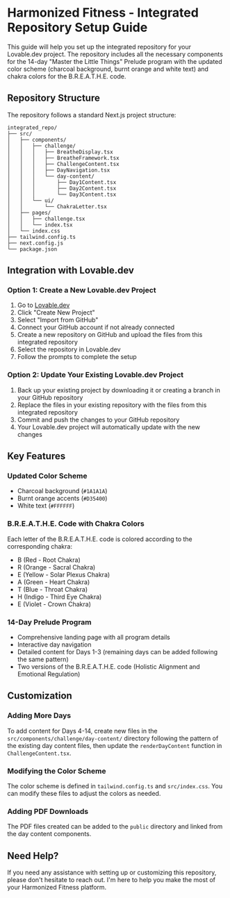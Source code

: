 # Harmonized Fitness - Integrated Repository Setup Guide

This guide will help you set up the integrated repository for your Lovable.dev project. The repository includes all the necessary components for the 14-day "Master the Little Things" Prelude program with the updated color scheme (charcoal background, burnt orange and white text) and chakra colors for the B.R.E.A.T.H.E. code.

## Repository Structure

The repository follows a standard Next.js project structure:

```
integrated_repo/
├── src/
│   ├── components/
│   │   ├── challenge/
│   │   │   ├── BreatheDisplay.tsx
│   │   │   ├── BreatheFramework.tsx
│   │   │   ├── ChallengeContent.tsx
│   │   │   ├── DayNavigation.tsx
│   │   │   └── day-content/
│   │   │       ├── Day1Content.tsx
│   │   │       ├── Day2Content.tsx
│   │   │       └── Day3Content.tsx
│   │   └── ui/
│   │       └── ChakraLetter.tsx
│   ├── pages/
│   │   ├── challenge.tsx
│   │   └── index.tsx
│   └── index.css
├── tailwind.config.ts
├── next.config.js
└── package.json
```

## Integration with Lovable.dev

### Option 1: Create a New Lovable.dev Project

1. Go to [Lovable.dev](https://lovable.dev)
2. Click "Create New Project"
3. Select "Import from GitHub"
4. Connect your GitHub account if not already connected
5. Create a new repository on GitHub and upload the files from this integrated repository
6. Select the repository in Lovable.dev
7. Follow the prompts to complete the setup

### Option 2: Update Your Existing Lovable.dev Project

1. Back up your existing project by downloading it or creating a branch in your GitHub repository
2. Replace the files in your existing repository with the files from this integrated repository
3. Commit and push the changes to your GitHub repository
4. Your Lovable.dev project will automatically update with the new changes

## Key Features

### Updated Color Scheme
- Charcoal background (`#1A1A1A`)
- Burnt orange accents (`#D35400`)
- White text (`#FFFFFF`)

### B.R.E.A.T.H.E. Code with Chakra Colors
Each letter of the B.R.E.A.T.H.E. code is colored according to the corresponding chakra:
- B (Red - Root Chakra)
- R (Orange - Sacral Chakra)
- E (Yellow - Solar Plexus Chakra)
- A (Green - Heart Chakra)
- T (Blue - Throat Chakra)
- H (Indigo - Third Eye Chakra)
- E (Violet - Crown Chakra)

### 14-Day Prelude Program
- Comprehensive landing page with all program details
- Interactive day navigation
- Detailed content for Days 1-3 (remaining days can be added following the same pattern)
- Two versions of the B.R.E.A.T.H.E. code (Holistic Alignment and Emotional Regulation)

## Customization

### Adding More Days
To add content for Days 4-14, create new files in the `src/components/challenge/day-content/` directory following the pattern of the existing day content files, then update the `renderDayContent` function in `ChallengeContent.tsx`.

### Modifying the Color Scheme
The color scheme is defined in `tailwind.config.ts` and `src/index.css`. You can modify these files to adjust the colors as needed.

### Adding PDF Downloads
The PDF files created can be added to the `public` directory and linked from the day content components.

## Need Help?

If you need any assistance with setting up or customizing this repository, please don't hesitate to reach out. I'm here to help you make the most of your Harmonized Fitness platform.

